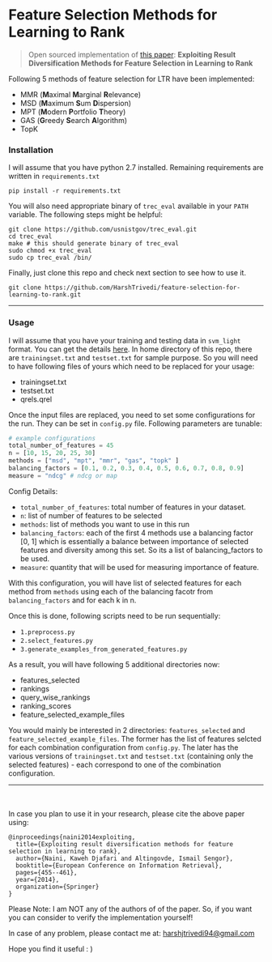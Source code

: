 # Feature Selection Methods for Learning to Rank

> Open sourced implementation of [this paper](http://www.ceng.metu.edu.tr/~altingovde/pubs/n.pdf):
**Exploiting Result Diversification Methods
for Feature Selection in Learning to Rank** 



Following 5 methods of feature selection for LTR have been implemented:

 * MMR (**M**aximal **M**arginal **R**elevance)
 * MSD (**M**aximum **S**um **D**ispersion)
 * MPT (**M**odern **P**ortfolio **T**heory)
 * GAS (**G**reedy **S**earch **A**lgorithm)
 * TopK 


### Installation

I will assume that you have python 2.7 installed. Remaining requirements are written in `requirements.txt`
```
pip install -r requirements.txt
```
You will also need appropriate binary of `trec_eval` available in your `PATH` variable. The following steps might be helpful:
```
git clone https://github.com/usnistgov/trec_eval.git
cd trec_eval
make # this should generate binary of trec_eval
sudo chmod +x trec_eval
sudo cp trec_eval /bin/ 
```

Finally, just clone this repo and check next section to see how to use it.
```
git clone https://github.com/HarshTrivedi/feature-selection-for-learning-to-rank.git
```

---


### Usage

I will assume that you have your training and testing data in `svm_light` format. You can get the details [here](http://svmlight.joachims.org/). In home directory of this repo, there are `trainingset.txt` and `testset.txt` for sample purpose. 
So you will need to have following files of yours which need to be replaced for your usage:

* trainingset.txt
* testset.txt
* qrels.qrel 

Once the input files are replaced, you need to set some configurations for the run. They can be set in `config.py` file. Following parameters are tunable:

```python
# example configurations
total_number_of_features = 45
n = [10, 15, 20, 25, 30]
methods = ["msd", "mpt", "mmr", "gas", "topk" ]
balancing_factors = [0.1, 0.2, 0.3, 0.4, 0.5, 0.6, 0.7, 0.8, 0.9]
measure = "ndcg" # ndcg or map
```
Config Details:
* `total_number_of_features`: total number of features in your dataset.
* `n`: list of number of features to be selected
* `methods`: list of methods you want to use in this run
* `balancing_factors`: each of the first 4 methods use a balancing factor [0, 1] which is essentially a balance between importance of selected features and diversity among this set. So its a list of balancing_factors to be used.
* `measure`: quantity that will be used for measuring importance of feature. 

With this configuration, you will have list of selected features for each method from `methods` using each of the balancing facotr from `balancing_factors` and for each k in n.

Once this is done, following scripts need to be run sequentially:

* `1.preprocess.py`
* `2.select_features.py`
* `3.generate_examples_from_generated_features.py`

As a result, you will have following 5 additional directories now:

* features_selected
* rankings
* query_wise_rankings
* ranking_scores
* feature_selected_example_files

You would mainly be interested in 2 directories: `features_selected` and `feature_selected_example_files`. The former has the list of features selcted for each combination configuration from `config.py`. The later has the various versions of `trainingset.txt` and `testset.txt` (containing only the selected features) - each correspond to one of the combination configuration.


---

<br><br>
In case you plan to use it in your research, please cite the above paper using:

```
@inproceedings{naini2014exploiting,
  title={Exploiting result diversification methods for feature selection in learning to rank},
  author={Naini, Kaweh Djafari and Altingovde, Ismail Sengor},
  booktitle={European Conference on Information Retrieval},
  pages={455--461},
  year={2014},
  organization={Springer}
}
```


Please Note: I am NOT any of the authors of of the paper. So, if you want you can consider to verify the implementation yourself!

In case of any problem, please contact me at: harshjtrivedi94@gmail.com

Hope you find it useful : )